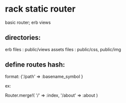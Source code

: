 # rack static router

basic router; erb views

## directories: 

  erb files    :  public/views
  assets files :  public/css,
                  public/img

## define routes hash:

  format: {'/path' => :basename_symbol }

ex:
 
  Router.merge!(
      '/'      => :index,
      '/about' => :about
    )
